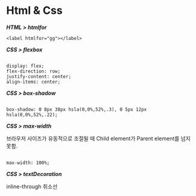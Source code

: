 Html & Css
==========================

***HTML > htmlfor***
```
<label htmlfor="gg"></label>
```

***CSS > flexbox***

```

display: flex;
flex-direction: row;
justify-content: center;
align-items: center;

```


***CSS > box-shadow***

```

box-shadow: 0 8px 38px hsla(0,0%,52%,.3), 0 5px 12px hsla(0,0%,52%,.22);

```


***CSS > max-width***

브라우저 사이즈가 유동적으로 조절될 때 Child element가 Parent element를 넘지 못함.

```

max-width: 100%;

```

***CSS > textDecoration***

inline-through 취소선
